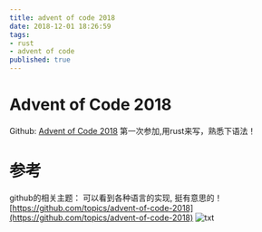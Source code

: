 ```yaml
---
title: advent of code 2018
date: 2018-12-01 18:26:59
tags:
- rust
- advent of code
published: true
---
```


# Advent of Code  2018

Github: [Advent of Code  2018](https://github.com/fireyang/advent_of_code_2018)
第一次参加,用rust来写，熟悉下语法！

# 参考

github的相关主题：
可以看到各种语言的实现, 挺有意思的！
[https://github.com/topics/advent-of-code-2018](https://github.com/topics/advent-of-code-2018)
![txt](/media/2018/aoc_2018.jpg)
